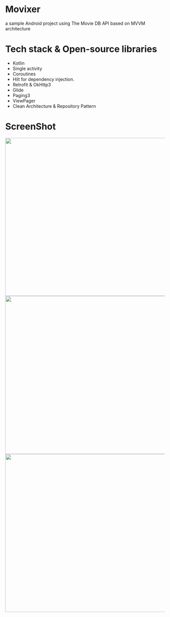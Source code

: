# Movixer
a sample Android project using The Movie DB API based on MVVM architecture

# Tech stack & Open-source libraries
- Kotlin
- Single activity
- Coroutines
- Hilt for dependency injection.
- Retrofit & OkHttp3
- Glide
- Paging3
- ViewPager
- Clean Architecture & Repository Pattern

# ScreenShot
<img src="https://github.com/Elkfrawy9/Movixer/assets/60475172/7d740e28-b4dd-4ad5-88f7-7bafce28c502" width="950" height="500">
<img src="https://github.com/Elkfrawy9/Movixer/assets/60475172/57803139-e07c-46fc-b789-27f357116905" width="950" height="500">
<img src="https://github.com/Elkfrawy9/Movixer/assets/60475172/4b4f2081-2144-4b76-8744-745b13559291" width="950" height="500">




